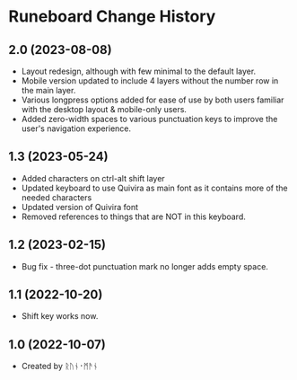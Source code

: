 Runeboard Change History
====================

2.0 (2023-08-08)
----------------
* Layout redesign, although with few minimal to the default layer.
* Mobile version updated to include 4 layers without the number row in the main layer.
* Various longpress options added for ease of use by both users familiar with the desktop layout & mobile-only users.
* Added zero-width spaces to various punctuation keys to improve the user's navigation experience.

1.3 (2023-05-24)
----------------
* Added characters on ctrl-alt shift layer
* Updated keyboard to use Quivira as main font as it contains more of the needed characters
* Updated version of Quivira font
* Removed references to things that are NOT in this keyboard.

1.2 (2023-02-15)
----------------
* Bug fix - three-dot punctuation mark no longer adds empty space.

1.1 (2022-10-20)
----------------
* Shift key works now.

1.0 (2022-10-07)
----------------
* Created by ᚱᚢᚾ᛫ᛗᚫᚾ

